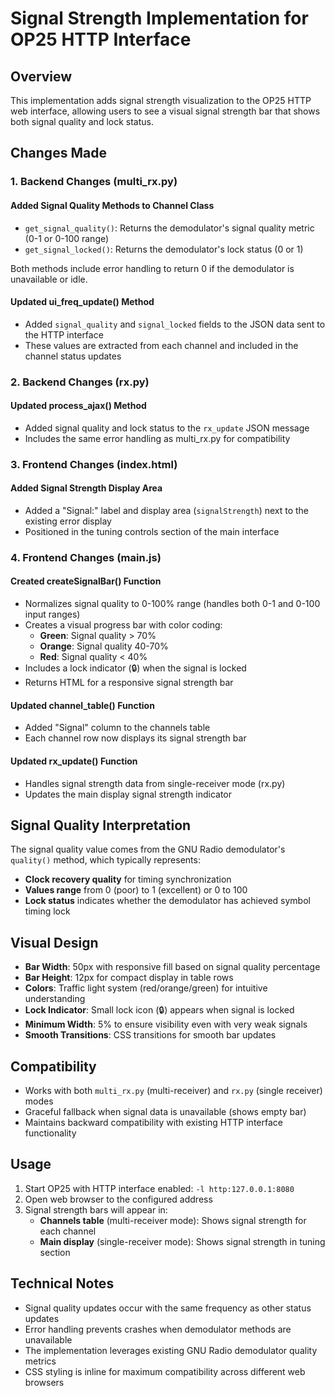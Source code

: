 # Signal Strength Implementation for OP25 HTTP Interface

## Overview

This implementation adds signal strength visualization to the OP25 HTTP web interface, allowing users to see a visual signal strength bar that shows both signal quality and lock status.

## Changes Made

### 1. Backend Changes (multi_rx.py)

#### Added Signal Quality Methods to Channel Class
- `get_signal_quality()`: Returns the demodulator's signal quality metric (0-1 or 0-100 range)
- `get_signal_locked()`: Returns the demodulator's lock status (0 or 1)

Both methods include error handling to return 0 if the demodulator is unavailable or idle.

#### Updated ui_freq_update() Method
- Added `signal_quality` and `signal_locked` fields to the JSON data sent to the HTTP interface
- These values are extracted from each channel and included in the channel status updates

### 2. Backend Changes (rx.py)

#### Updated process_ajax() Method
- Added signal quality and lock status to the `rx_update` JSON message
- Includes the same error handling as multi_rx.py for compatibility

### 3. Frontend Changes (index.html)

#### Added Signal Strength Display Area
- Added a "Signal:" label and display area (`signalStrength`) next to the existing error display
- Positioned in the tuning controls section of the main interface

### 4. Frontend Changes (main.js)

#### Created createSignalBar() Function
- Normalizes signal quality to 0-100% range (handles both 0-1 and 0-100 input ranges)
- Creates a visual progress bar with color coding:
  - **Green**: Signal quality > 70%
  - **Orange**: Signal quality 40-70%  
  - **Red**: Signal quality < 40%
- Includes a lock indicator (🔒) when the signal is locked
- Returns HTML for a responsive signal strength bar

#### Updated channel_table() Function
- Added "Signal" column to the channels table
- Each channel row now displays its signal strength bar

#### Updated rx_update() Function
- Handles signal strength data from single-receiver mode (rx.py)
- Updates the main display signal strength indicator

## Signal Quality Interpretation

The signal quality value comes from the GNU Radio demodulator's `quality()` method, which typically represents:
- **Clock recovery quality** for timing synchronization
- **Values range** from 0 (poor) to 1 (excellent) or 0 to 100
- **Lock status** indicates whether the demodulator has achieved symbol timing lock

## Visual Design

- **Bar Width**: 50px with responsive fill based on signal quality percentage
- **Bar Height**: 12px for compact display in table rows
- **Colors**: Traffic light system (red/orange/green) for intuitive understanding
- **Lock Indicator**: Small lock icon (🔒) appears when signal is locked
- **Minimum Width**: 5% to ensure visibility even with very weak signals
- **Smooth Transitions**: CSS transitions for smooth bar updates

## Compatibility

- Works with both `multi_rx.py` (multi-receiver) and `rx.py` (single receiver) modes
- Graceful fallback when signal data is unavailable (shows empty bar)
- Maintains backward compatibility with existing HTTP interface functionality

## Usage

1. Start OP25 with HTTP interface enabled: `-l http:127.0.0.1:8080`
2. Open web browser to the configured address
3. Signal strength bars will appear in:
   - **Channels table** (multi-receiver mode): Shows signal strength for each channel
   - **Main display** (single-receiver mode): Shows signal strength in tuning section

## Technical Notes

- Signal quality updates occur with the same frequency as other status updates
- Error handling prevents crashes when demodulator methods are unavailable
- The implementation leverages existing GNU Radio demodulator quality metrics
- CSS styling is inline for maximum compatibility across different web browsers
